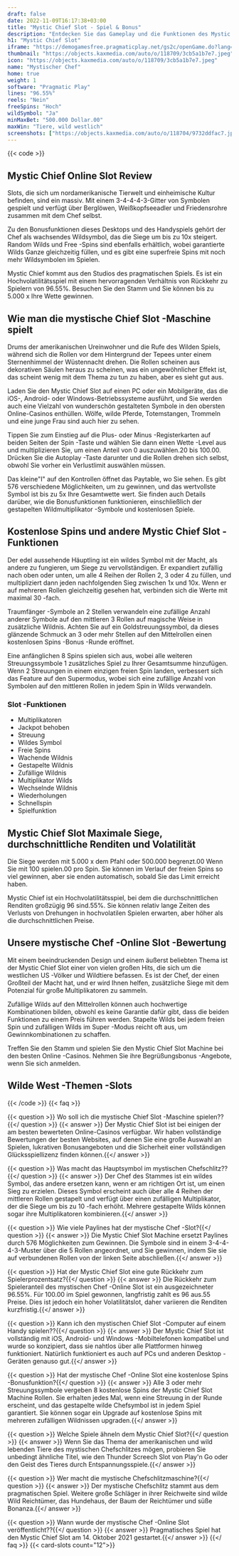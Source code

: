 ```yaml
---
draft: false
date: 2022-11-09T16:17:38+03:00
title: "Mystic Chief Slot - Spiel & Bonus"
description: "Entdecken Sie das Gameplay und die Funktionen des Mystic Chief Online Slot in unserer vollständigen Bewertung. Wir werden auch zeigen, wo Sie es mit dem besten Casino -Bonus spielen können."
h1: "Mystic Chief Slot"
iframe: "https://demogamesfree.pragmaticplay.net/gs2c/openGame.do?lang=en&cur=EUR&gameSymbol=vswayswest"
thumbnail: "https://objects.kaxmedia.com/auto/o/118709/3cb5a1b7e7.jpeg"
icon: "https://objects.kaxmedia.com/auto/o/118709/3cb5a1b7e7.jpeg"
name: "Mystischer Chef"
home: true
weight: 1
software: "Pragmatic Play"
lines: "96.55%"
reels: "Nein"
freeSpins: "Hoch"
wildSymbol: "Ja"
minMaxBet: "500.000 Dollar.00"
maxWin: "Tiere, wild westlich"
screenshots: ["https://objects.kaxmedia.com/auto/o/118704/9732ddfac7.jpeg"]
---
```


{{< code >}}<h2>Mystic Chief Online Slot Review</h2><p>Slots, die sich um nordamerikanische Tierwelt und einheimische Kultur befinden, sind ein massiv. Mit einem 3-4-4-4-3-Gitter von Symbolen gespielt und verfügt über Berglöwen, Weißkopfseeadler und Friedensrohre zusammen mit dem Chef selbst.</p><p>Zu den Bonusfunktionen dieses Desktops und des Handyspiels gehört der Chef als wachsendes Wildsymbol, das die Siege um bis zu 10x steigert. Random Wilds und Free -Spins sind ebenfalls erhältlich, wobei garantierte Wilds Ganze gleichzeitig füllen, und es gibt eine superfreie Spins mit noch mehr Wildsymbolen im Spielen.</p><p>Mystic Chief kommt aus den Studios des pragmatischen Spiels. Es ist ein Hochvolatilitätsspiel mit einem hervorragenden Verhältnis von Rückkehr zu Spielern von 96.55%. Besuchen Sie den Stamm und Sie können bis zu 5.000 x Ihre Wette gewinnen.</p><h2>Wie man die mystische Chief Slot -Maschine spielt</h2><p>Drums der amerikanischen Ureinwohner und die Rufe des Wilden Spiels, während sich die Rollen vor dem Hintergrund der Tepees unter einem Sternenhimmel der Wüstennacht drehen. Die Rollen scheinen aus dekorativen Säulen heraus zu scheinen, was ein ungewöhnlicher Effekt ist, das scheint wenig mit dem Thema zu tun zu haben, aber es sieht gut aus.</p><p>Laden Sie den Mystic Chief Slot auf einen PC oder ein Mobilgeräte, das die iOS-, Android- oder Windows-Betriebssysteme ausführt, und Sie werden auch eine Vielzahl von wunderschön gestalteten Symbole in den obersten Online-Casinos enthüllen. Wölfe, wilde Pferde, Totemstangen, Trommeln und eine junge Frau sind auch hier zu sehen.</p><p>Tippen Sie zum Einstieg auf die Plus- oder Minus -Registerkarten auf beiden Seiten der Spin -Taste und wählen Sie dann einen Wette -Level aus und multiplizieren Sie, um einen Anteil von 0 auszuwählen.20 bis 100.00.  Drücken Sie die Autoplay -Taste darunter und die Rollen drehen sich selbst, obwohl Sie vorher ein Verlustlimit auswählen müssen.</p><p>Das kleine"I" auf den Kontrollen öffnet das Paytable, wo Sie sehen. Es gibt 576 verschiedene Möglichkeiten, um zu gewinnen, und das wertvollste Symbol ist bis zu 5x Ihre Gesamtwette wert. Sie finden auch Details darüber, wie die Bonusfunktionen funktionieren, einschließlich der gestapelten Wildmultiplikator -Symbole und kostenlosen Spiele.</p><h2>Kostenlose Spins und andere Mystic Chief Slot -Funktionen</h2><p>Der edel aussehende Häuptling ist ein wildes Symbol mit der Macht, als andere zu fungieren, um Siege zu vervollständigen. Er expandiert zufällig nach oben oder unten, um alle 4 Reihen der Rollen 2, 3 oder 4 zu füllen, und multipliziert dann jeden nachfolgenden Sieg zwischen 1x und 10x. Wenn er auf mehreren Rollen gleichzeitig gesehen hat, verbinden sich die Werte mit maximal 30 -fach.</p><p>Traumfänger -Symbole an 2 Stellen verwandeln eine zufällige Anzahl anderer Symbole auf den mittleren 3 Rollen auf magische Weise in zusätzliche Wildnis. Achten Sie auf ein Goldstreuungssymbol, da dieses glänzende Schmuck an 3 oder mehr Stellen auf den Mittelrollen einen kostenlosen Spins -Bonus -Runde eröffnet.</p><p>Eine anfänglichen 8 Spins spielen sich aus, wobei alle weiteren Streuungssymbole 1 zusätzliches Spiel zu Ihrer Gesamtsumme hinzufügen. Wenn 2 Streuungen in einem einzigen freien Spin landen, verbessert sich das Feature auf den Supermodus, wobei sich eine zufällige Anzahl von Symbolen auf den mittleren Rollen in jedem Spin in Wilds verwandeln.</p><h3>
Slot -Funktionen</h3><ul>
<li></span>
Multiplikatoren</li>
<li></span>
Jackpot behoben</li>
<li></span>
Streuung</li>
<li></span>
Wildes Symbol</li>
<li></span>
Freie Spins</li>
<li></span>
Wachende Wildnis</li>
<li></span>
Gestapelte Wildnis</li>
<li></span>
Zufällige Wildnis</li>
<li></span>
Multiplikator Wilds</li>
<li></span>
Wechselnde Wildnis</li>
<li></span>
Wiederholungen</li>
<li></span>
Schnellspin</li>
<li></span>
Spielfunktion</li></ul><h2>Mystic Chief Slot Maximale Siege, durchschnittliche Renditen und Volatilität</h2><p>Die Siege werden mit 5.000 x dem Pfahl oder 500.000 begrenzt.00 Wenn Sie mit 100 spielen.00 pro Spin. Sie können im Verlauf der freien Spins so viel gewinnen, aber sie enden automatisch, sobald Sie das Limit erreicht haben.</p><p>Mystic Chief ist ein Hochvolatilitätsspiel, bei dem die durchschnittlichen Renditen großzügig 96 sind.55%. Sie können relativ lange Zeiten des Verlusts von Drehungen in hochvolatilen Spielen erwarten, aber höher als die durchschnittlichen Preise.</p><h2>Unsere mystische Chef -Online Slot -Bewertung</h2><p>Mit einem beeindruckenden Design und einem äußerst beliebten Thema ist der Mystic Chief Slot einer von vielen großen Hits, die sich um die westlichen US -Völker und Wildtiere befassen. Es ist der Chef, der einen Großteil der Macht hat, und er wird Ihnen helfen, zusätzliche Siege mit dem Potenzial für große Multiplikatoren zu sammeln.</p><p>Zufällige Wilds auf den Mittelrollen können auch hochwertige Kombinationen bilden, obwohl es keine Garantie dafür gibt, dass die beiden Funktionen zu einem Preis führen werden. Stapelte Wilds bei jedem freien Spin und zufälligen Wilds im Super -Modus reicht oft aus, um Gewinnkombinationen zu schaffen.</p><p>Treffen Sie den Stamm und spielen Sie den Mystic Chief Slot Machine bei den besten Online -Casinos. Nehmen Sie ihre Begrüßungsbonus -Angebote, wenn Sie sich anmelden.</p><h2>Wilde West -Themen -Slots</h2>
{{< /code >}}
{{< faq >}}

{{< question >}} Wo soll ich die mystische Chief Slot -Maschine spielen??{{</ question >}}
{{< answer >}} Der Mystic Chief Slot ist bei einigen der am besten bewerteten Online-Casinos verfügbar. Wir haben vollständige Bewertungen der besten Websites, auf denen Sie eine große Auswahl an Spielen, lukrativen Bonusangeboten und die Sicherheit einer vollständigen Glücksspiellizenz finden können.{{</ answer >}}

{{< question >}} Was macht das Hauptsymbol im mystischen Chefschlitz??{{</ question >}}
{{< answer >}} Der Chef des Stammes ist ein wildes Symbol, das andere ersetzen kann, wenn er am richtigen Ort ist, um einen Sieg zu erzielen. Dieses Symbol erscheint auch über alle 4 Reihen der mittleren Rollen gestapelt und verfügt über einen zufälligen Multiplikator, der die Siege um bis zu 10 -fach erhöht. Mehrere gestapelte Wilds können sogar ihre Multiplikatoren kombinieren.{{</ answer >}}

{{< question >}} Wie viele Paylines hat der mystische Chef -Slot?{{</ question >}}
{{< answer >}} Die Mystic Chief Slot Machine ersetzt Paylines durch 576 Möglichkeiten zum Gewinnen. Die Symbole sind in einem 3-4-4-4-3-Muster über die 5 Rollen angeordnet, und Sie gewinnen, indem Sie sie auf verbundenen Rollen von der linken Seite abschließen.{{</ answer >}}

{{< question >}} Hat der Mystic Chief Slot eine gute Rückkehr zum Spielerprozentsatz?{{</ question >}}
{{< answer >}} Die Rückkehr zum Spieleranteil des mystischen Chef -Online Slot ist ein ausgezeichneter 96.55%. Für 100.00 im Spiel gewonnen, langfristig zahlt es 96 aus.55 Preise. Dies ist jedoch ein hoher Volatilitätslot, daher variieren die Renditen kurzfristig.{{</ answer >}}

{{< question >}} Kann ich den mystischen Chief Slot -Computer auf einem Handy spielen??{{</ question >}}
{{< answer >}} Der Mystic Chief Slot ist vollständig mit iOS, Android- und Windows -Mobiltelefonen kompatibel und wurde so konzipiert, dass sie nahtlos über alle Plattformen hinweg funktioniert. Natürlich funktioniert es auch auf PCs und anderen Desktop -Geräten genauso gut.{{</ answer >}}

{{< question >}} Hat der mystische Chef -Online Slot eine kostenlose Spins -Bonusfunktion?{{</ question >}}
{{< answer >}} Alle 3 oder mehr Streuungssymbole vergeben 8 kostenlose Spins der Mystic Chief Slot Machine Rollen. Sie erhalten jedes Mal, wenn eine Streuung in der Runde erscheint, und das gestapelte wilde Chefsymbol ist in jedem Spiel garantiert. Sie können sogar ein Upgrade auf kostenlose Spins mit mehreren zufälligen Wildnissen upgraden.{{</ answer >}}

{{< question >}} Welche Spiele ähneln dem Mystic Chief Slot?{{</ question >}}
{{< answer >}} Wenn Sie das Thema der amerikanischen und wild lebenden Tiere des mystischen Chefschlitzes mögen, probieren Sie unbedingt ähnliche Titel, wie den Thunder Screech Slot von Play'n Go oder den Geist des Tieres durch Entspannungsspiele.{{</ answer >}}

{{< question >}} Wer macht die mystische Chefschlitzmaschine?{{</ question >}}
{{< answer >}} Der mystische Chefschlitz stammt aus dem pragmatischen Spiel. Weitere große Schläger in ihrer Reichweite sind wilde Wild Reichtümer, das Hundehaus, der Baum der Reichtümer und süße Bonanza.{{</ answer >}}

{{< question >}} Wann wurde der mystische Chef -Online Slot veröffentlicht??{{</ question >}}
{{< answer >}} Pragmatisches Spiel hat den Mystic Chief Slot am 14. Oktober 2021 gestartet.{{</ answer >}}
{{</ faq >}}
{{< card-slots count="12">}}